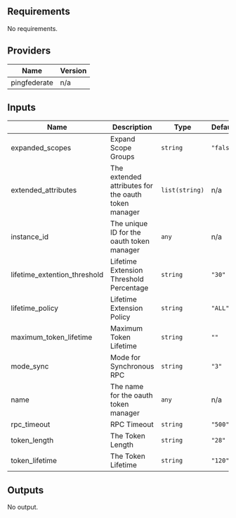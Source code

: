 ## Requirements

No requirements.

## Providers

| Name | Version |
|------|---------|
| pingfederate | n/a |

## Inputs

| Name | Description | Type | Default | Required |
|------|-------------|------|---------|:--------:|
| expanded\_scopes | Expand Scope Groups | `string` | `"false"` | no |
| extended\_attributes | The extended attributes for the oauth token manager | `list(string)` | n/a | yes |
| instance\_id | The unique ID for the oauth token manager | `any` | n/a | yes |
| lifetime\_extention\_threshold | Lifetime Extension Threshold Percentage | `string` | `"30"` | no |
| lifetime\_policy | Lifetime Extension Policy | `string` | `"ALL"` | no |
| maximum\_token\_lifetime | Maximum Token Lifetime | `string` | `""` | no |
| mode\_sync | Mode for Synchronous RPC | `string` | `"3"` | no |
| name | The name for the oauth token manager | `any` | n/a | yes |
| rpc\_timeout | RPC Timeout | `string` | `"500"` | no |
| token\_length | The Token Length | `string` | `"28"` | no |
| token\_lifetime | The Token Lifetime | `string` | `"120"` | no |

## Outputs

No output.
